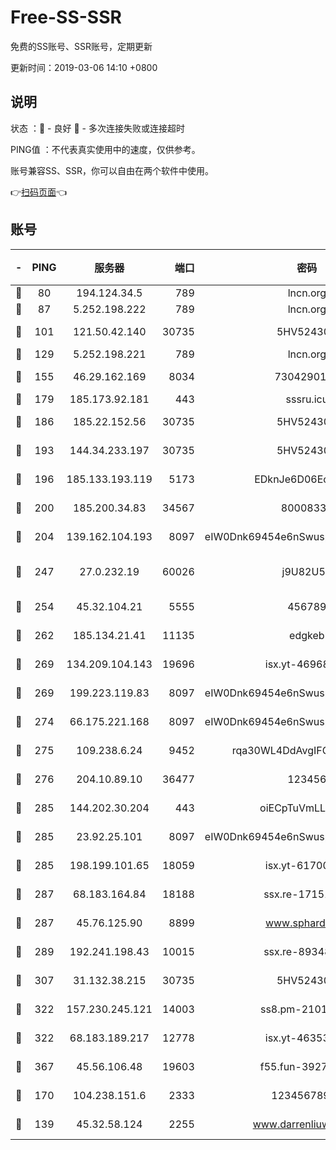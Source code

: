 # Free-SS-SSR

免费的SS账号、SSR账号，定期更新

更新时间：2019-03-06 14:10 +0800

## 说明

状态     ：🙂 - 良好 🙁 - 多次连接失败或连接超时

PING值   ：不代表真实使用中的速度，仅供参考。

账号兼容SS、SSR，你可以自由在两个软件中使用。

👉[扫码页面](https://liesauer.github.io/free-ss-ssr.github.io/)👈

## 账号

|-|PING|服务器|端口|密码|加密方式|区域|
|:----:|:----:|:-----:|-----:|:----:|:----:|:----:|
|🙂|80|194.124.34.5|789|lncn.org|rc4|JP|
|🙂|87|5.252.198.222|789|lncn.org|rc4|JP|
|🙂|101|121.50.42.140|30735|5HV52430C|aes-256-cfb|JP|
|🙂|129|5.252.198.221|789|lncn.org|rc4|JP|
|🙂|155|46.29.162.169|8034|7304290167|aes-256-cfb|RU|
|🙂|179|185.173.92.181|443|sssru.icu|rc4-md5|RU|
|🙂|186|185.22.152.56|30735|5HV52430C|aes-256-cfb|RU|
|🙂|193|144.34.233.197|30735|5HV52430C|aes-256-cfb|US|
|🙂|196|185.133.193.119|5173|EDknJe6D06EoWDaw|aes-256-cfb|US|
|🙂|200|185.200.34.83|34567|80008331|aes-256-cfb|US|
|🙂|204|139.162.104.193|8097|eIW0Dnk69454e6nSwuspv9DmS201tQ0D|aes-256-cfb|JP|
|🙂|247|27.0.232.19|60026|j9U82U53|xchacha20-ietf-poly1305|HK|
|🙂|254|45.32.104.21|5555|456789|aes-256-cfb|SG|
|🙂|262|185.134.21.41|11135|edgkeb|aes-256-cfb|GB|
|🙂|269|134.209.104.143|19696|isx.yt-46968452|aes-256-cfb|SG|
|🙂|269|199.223.119.83|8097|eIW0Dnk69454e6nSwuspv9DmS201tQ0D|aes-256-cfb|US|
|🙂|274|66.175.221.168|8097|eIW0Dnk69454e6nSwuspv9DmS201tQ0D|aes-256-cfb|US|
|🙂|275|109.238.6.24|9452|rqa30WL4DdAvgIFG6Fs3znzTa|aes-256-cfb|FR|
|🙂|276|204.10.89.10|36477|123456|aes-256-cfb|US|
|🙂|285|144.202.30.204|443|oiECpTuVmLLxk4Ts|aes-256-cfb|US|
|🙂|285|23.92.25.101|8097|eIW0Dnk69454e6nSwuspv9DmS201tQ0D|aes-256-cfb|US|
|🙂|285|198.199.101.65|18059|isx.yt-61700807|aes-256-cfb|US|
|🙂|287|68.183.164.84|18188|ssx.re-17151822|aes-256-cfb|US|
|🙂|287|45.76.125.90|8899|www.sphard.com|aes-256-cfb|JP|
|🙂|289|192.241.198.43|10015|ssx.re-89348250|aes-256-cfb|US|
|🙂|307|31.132.38.215|30735|5HV52430C|aes-256-cfb|US|
|🙂|322|157.230.245.121|14003|ss8.pm-21010216|aes-256-cfb|SG|
|🙂|322|68.183.189.217|12778|isx.yt-46353039|aes-256-cfb|SG|
|🙂|367|45.56.106.48|19603|f55.fun-39271360|aes-256-cfb|US|
|🙂|170|104.238.151.6|2333|12345678900|aes-256-cfb|JP|
|🙁|139|45.32.58.124|2255|www.darrenliuwei.com|aes-256-cfb|JP|
